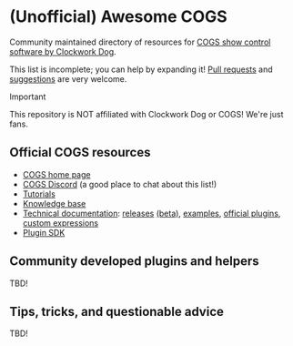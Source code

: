 # (Unofficial) Awesome COGS

Community maintained directory of resources for [COGS show control software by Clockwork Dog](https://cogs.show).

This list is incomplete; you can help by expanding it! [Pull requests](https://github.com/egnor/awesome-cogs-show/pulls) and [suggestions](https://github.com/egnor/awesome-cogs-show/issues) are very welcome.

> [!IMPORTANT]
> This repository is NOT affiliated with Clockwork Dog or COGS! We're just fans.

## Official COGS resources

- [COGS home page](https://cogs.show/)
- [COGS Discord](https://discord.com/invite/N9zwR7Byrt) (a good place to chat about this list!)
- [Tutorials](https://cogs.show/tutorials/basics)
- [Knowledge base](https://cogs.zendesk.com/hc/en-gb)
- [Technical documentation](https://docs.cogs.show/): [releases](https://docs.cogs.show/releases/) [(beta)](https://docs.cogs.show/releases/beta/), [examples](https://docs.cogs.show/examples/), [official plugins](https://docs.cogs.show/plugins/), [custom expressions](https://docs.cogs.show/)
- [Plugin SDK](https://github.com/clockwork-dog/cogs-sdk/)

## Community developed plugins and helpers

TBD!

## Tips, tricks, and questionable advice

TBD!
